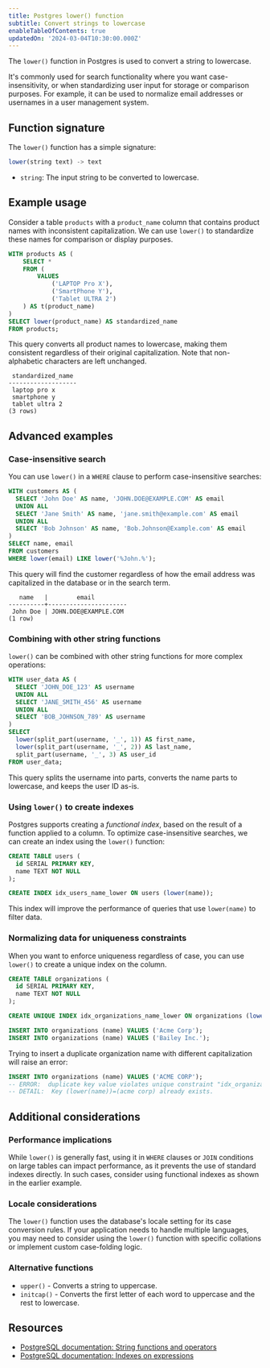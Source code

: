 ```yaml
---
title: Postgres lower() function
subtitle: Convert strings to lowercase
enableTableOfContents: true
updatedOn: '2024-03-04T10:30:00.000Z'
---
```


The `lower()` function in Postgres is used to convert a string to lowercase. 

It's commonly used for search functionality where you want case-insensitivity, or when standardizing user input for storage or comparison purposes. For example, it can be used to normalize email addresses or usernames in a user management system.

<CTA />

## Function signature

The `lower()` function has a simple signature:

```sql
lower(string text) -> text
```

- `string`: The input string to be converted to lowercase.

## Example usage

Consider a table `products` with a `product_name` column that contains product names with inconsistent capitalization. We can use `lower()` to standardize these names for comparison or display purposes.

```sql
WITH products AS (
    SELECT * 
    FROM (
        VALUES
            ('LAPTOP Pro X'),
            ('SmartPhone Y'),
            ('Tablet ULTRA 2')
    ) AS t(product_name)
)
SELECT lower(product_name) AS standardized_name
FROM products;
```

This query converts all product names to lowercase, making them consistent regardless of their original capitalization. Note that non-alphabetic characters are left unchanged.

```text
 standardized_name
-------------------
 laptop pro x
 smartphone y
 tablet ultra 2
(3 rows)
```

## Advanced examples

### Case-insensitive search

You can use `lower()` in a `WHERE` clause to perform case-insensitive searches:

```sql
WITH customers AS (
  SELECT 'John Doe' AS name, 'JOHN.DOE@EXAMPLE.COM' AS email
  UNION ALL
  SELECT 'Jane Smith' AS name, 'jane.smith@example.com' AS email
  UNION ALL
  SELECT 'Bob Johnson' AS name, 'Bob.Johnson@Example.com' AS email
)
SELECT name, email
FROM customers
WHERE lower(email) LIKE lower('%John.%');
```

This query will find the customer regardless of how the email address was capitalized in the database or in the search term.

```text
   name   |        email
----------+----------------------
 John Doe | JOHN.DOE@EXAMPLE.COM
(1 row)
```

### Combining with other string functions

`lower()` can be combined with other string functions for more complex operations:

```sql
WITH user_data AS (
  SELECT 'JOHN_DOE_123' AS username
  UNION ALL
  SELECT 'JANE_SMITH_456' AS username
  UNION ALL
  SELECT 'BOB_JOHNSON_789' AS username
)
SELECT 
  lower(split_part(username, '_', 1)) AS first_name,
  lower(split_part(username, '_', 2)) AS last_name,
  split_part(username, '_', 3) AS user_id
FROM user_data;
```

This query splits the username into parts, converts the name parts to lowercase, and keeps the user ID as-is.

### Using `lower()` to create indexes

Postgres supports creating a _functional index_, based on the result of a function applied to a column. To optimize case-insensitive searches, we can create an index using the `lower()` function:

```sql
CREATE TABLE users (
  id SERIAL PRIMARY KEY,
  name TEXT NOT NULL
);

CREATE INDEX idx_users_name_lower ON users (lower(name));
```

This index will improve the performance of queries that use `lower(name)` to filter data.

### Normalizing data for uniqueness constraints

When you want to enforce uniqueness regardless of case, you can use `lower()` to create a unique index on the column. 

```sql
CREATE TABLE organizations (
  id SERIAL PRIMARY KEY,
  name TEXT NOT NULL
);

CREATE UNIQUE INDEX idx_organizations_name_lower ON organizations (lower(name));

INSERT INTO organizations (name) VALUES ('Acme Corp');
INSERT INTO organizations (name) VALUES ('Bailey Inc.');
```

Trying to insert a duplicate organization name with different capitalization will raise an error:

```sql
INSERT INTO organizations (name) VALUES ('ACME CORP'); 
-- ERROR:  duplicate key value violates unique constraint "idx_organizations_name_lower"
-- DETAIL:  Key (lower(name))=(acme corp) already exists.
```

## Additional considerations

### Performance implications

While `lower()` is generally fast, using it in `WHERE` clauses or `JOIN` conditions on large tables can impact performance, as it prevents the use of standard indexes directly. In such cases, consider using functional indexes as shown in the earlier example.

### Locale considerations

The `lower()` function uses the database's locale setting for its case conversion rules. If your application needs to handle multiple languages, you may need to consider using the `lower()` function with specific collations or implement custom case-folding logic.

### Alternative functions

- `upper()` - Converts a string to uppercase.
- `initcap()` - Converts the first letter of each word to uppercase and the rest to lowercase.

## Resources

- [PostgreSQL documentation: String functions and operators](https://www.postgresql.org/docs/current/functions-string.html)
- [PostgreSQL documentation: Indexes on expressions](https://www.postgresql.org/docs/current/indexes-expressional.html)
